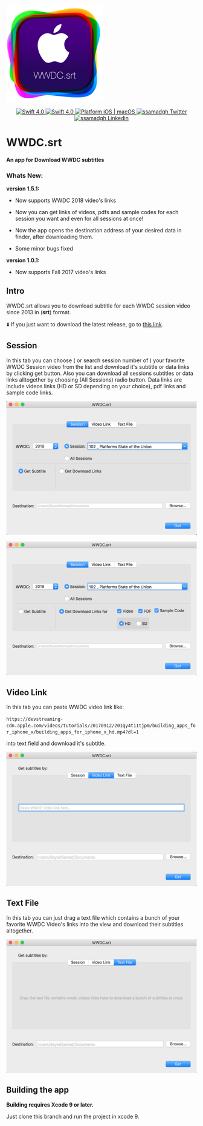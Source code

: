   ![icon](./WWDCSubGetter/Assets.xcassets/AppIcon.appiconset/Icon_256x256.png)

<p align="center">
    <a href="https://developer.apple.com/swift/" target="_blank">
	    <img src="https://img.shields.io/badge/Version-1.5.0-brightgreen.svg?style=flat" alt="Swift 4.0">
    </a>
    <a href="https://developer.apple.com/swift/" target="_blank">
	    <img src="https://img.shields.io/badge/Swift-4.0-orange.svg?style=flat" alt="Swift 4.0">
    </a>
    <a href="https://developer.apple.com/swift/" target="_blank">
        <img src="https://img.shields.io/badge/platform-macOS-lightgrey.svg?style=flat" alt="Platform iOS | macOS">
</a>
    <a href="https://twitter.com/ssamadgh" target="_blank">
        <img src="https://img.shields.io/badge/Twitter-@ssamadgh-blue.svg?style=flat" alt="ssamadgh Twitter">
    </a>
    </a>
    <a href="https://www.linkedin.com/in/ssamadgh" target="_blank">
        <img src="https://img.shields.io/badge/Linkedin-ssamadgh-blue.svg?style=flat" alt="ssamadgh Linkedin">
    </a>
</p>

</p>

# WWDC.srt
#### An app for Download WWDC subtitles

### Whats New: 

**version 1.5.1:**

- Now supports WWDC 2018 video's links

	
- Now you can get links of videos, pdfs and sample codes for each session you want and even for all sessions at once!

- Now the app opens the destination address of your desired data in finder, after downloading them.

- Some minor bugs fixed


**version 1.0.1:**
	
- Now supports Fall 2017 video's links

## Intro
WWDC.srt allows you to download subtitle for each WWDC session video since 2013 in (**srt**) format.

⬇️ If you just want to download the latest release, go to [this link](./Releases/WWDC.srt.zip).

## Session

In this tab you can choose ( or search session number of ) your favorite WWDC Session video from the list and download it's subtitle or data links by clicking get button. Also you can download all sessions subtitles or data links alltogether by choosing (All Sessions) radio button.
Data links are include videos links (HD or SD depending on your choice), pdf links and sample code links.

![Session](./ScreenShots/Session01.png)


![Session](./ScreenShots/Session02.png)


## Video Link

In this tab you can paste WWDC video link like:

 ` https://devstreaming-cdn.apple.com/videos/tutorials/20170912/201qy4t11tjpm/building_apps_for_iphone_x/building_apps_for_iphone_x_hd.mp4?dl=1 `
 
  into text field and download it's subtitle.
  
  ![Video Link](./ScreenShots/VideoLink.png)


## Text File

In this tab you can just drag a text file which contains a bunch of your favorite WWDC Video's links into the view and download their subtitles altogether.

  ![Text File](./ScreenShots/TextFile.png)

## Building the app

**Building requires Xcode 9 or later.**

Just clone this branch and run the project in xcode 9.
